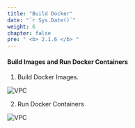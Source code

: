 ```yaml
---
title: "Build Docker"
date: "`r Sys.Date()`"
weight: 6
chapter: false
pre: " <b> 2.1.6 </b> "
---
```


#### Build Images and Run Docker Containers

1. Build Docker Images.

![VPC](/images/15.png)

2. Run Docker Containers

![VPC](/images/16.png)
